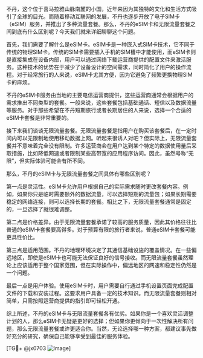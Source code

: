 不丹，这个位于喜马拉雅山脉南麓的小国，近年来因为其独特的文化和生活方式吸引了全球的目光。而随着移动互联网的发展，不丹也逐步开放了电子SIM卡（eSIM）服务，并推出了多种流量套餐。那么，不丹的eSIM卡和无限流量套餐之间到底有什么区别呢？今天我们就来详细聊聊这个问题。

首先，我们需要了解什么是eSIM卡。eSIM卡是一种嵌入式SIM卡技术，它不同于传统的物理SIM卡。传统的SIM卡需要插入手机的SIM槽中才能使用，而eSIM卡则是直接集成在设备内部，用户可以通过网络下载运营商提供的配置文件来激活服务。这种技术的优势在于减少了设备设计的空间需求，同时简化了用户的操作流程。对于经常旅行的人来说，eSIM卡尤其方便，因为它避免了频繁更换物理SIM卡的麻烦。

不丹的eSIM卡服务由当地的主要电信运营商提供，这些运营商通常会根据用户的需求推出不同类型的套餐。一般来说，这些套餐包括基础通话、短信以及数据流量等服务。对于那些希望在不丹短期旅行或者长期居住的人来说，选择一个合适的eSIM卡套餐是非常重要的。

接下来我们谈谈无限流量套餐。无限流量套餐是指用户在购买该套餐后，在一定时间内可以无限制地使用移动数据上网。听起来很诱人对吧？但实际上，无限流量套餐并不意味着完全没有限制。许多运营商会在用户达到某个特定的数据使用量后采取措施，比如降低网速或者限制某些高带宽的应用程序访问。因此，虽然号称“无限”，但实际体验可能会有所不同。

那么，不丹的eSIM卡与无限流量套餐之间具体有哪些区别呢？

第一点是灵活性。eSIM卡允许用户根据自己的实际需求随时更改套餐内容。例如，如果你只是临时需要额外的数据流量，可以选择短期的流量包；如果长期需要稳定的网络连接，则可以选择长期的套餐。相比之下，无限流量套餐通常是固定的，一旦选择了就很难调整。

第二点是价格差异。由于无限流量套餐承诺了较高的服务质量，因此其价格往往比普通的eSIM卡套餐要高得多。对于预算有限的旅行者来说，普通eSIM卡套餐可能更具性价比。

第三点是适用范围。不丹的地理环境决定了其通信基础设施的覆盖情况。在一些偏远地区，即使是eSIM卡也可能无法保证良好的信号接收。而无限流量套餐虽然理论上应该适用于整个国家范围，但在实际操作中，偏远地区的网速和稳定性仍然是一个问题。

最后一点是用户体验。使用eSIM卡时，用户需要自行通过手机设置页面完成配置文件的下载和安装过程。这要求用户具备一定的技术知识。而无限流量套餐则相对简单，只需按照运营商提供的指引即可轻松开通。

综上所述，不丹的eSIM卡与无限流量套餐各有优劣。如果你是一个喜欢灵活调整计划的人，那么eSIM卡无疑是更好的选择；但如果你更倾向于一次性解决所有问题，那么无限流量套餐或许更适合你。当然，无论选择哪一种方案，都建议事先做好充分的研究，确保自己能够享受到最佳的服务体验。

[TG💪+ @jx0703 ![Image](https://github.com/user-attachments/assets/dbca1d08-cadb-493c-b0ec-ad6f7a83f270)]